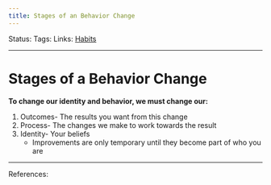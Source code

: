```yaml
---
title: Stages of an Behavior Change
---
```

Status:
Tags:
Links: [Habits](out/habits.md)
___
# Stages of a Behavior Change
**To change our identity and behavior, we must change our:**
1.  Outcomes- The results you want from this change
2.  Process- The changes we make to work towards the result
3.  Identity- Your beliefs
	- Improvements are only temporary until they become part of who you are
___
References:
